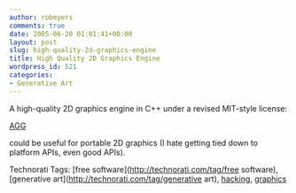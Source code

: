 ```yaml
---
author: robmyers
comments: true
date: 2005-06-20 01:01:41+00:00
layout: post
slug: high-quality-2d-graphics-engine
title: High Quality 2D Graphics Engine
wordpress_id: 521
categories:
- Generative Art
---
```


A high-quality 2D graphics engine in C++ under a revised MIT-style license:

[AGG](http://www.antigrain.com/)

could be useful for portable 2D graphics (I hate getting tied down to platform APIs, even good APIs).

Technorati Tags: [free software](http://technorati.com/tag/free software), [generative art](http://technorati.com/tag/generative art), [hacking](http://technorati.com/tag/hacking), [graphics](http://technorati.com/tag/graphics)



